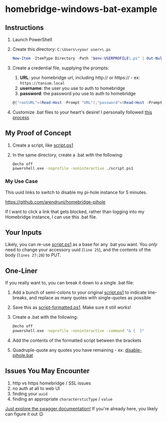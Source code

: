 # homebridge-windows-bat-example

## Instructions

1. Launch PowerShell
1. Create this directory: `C:\Users\<your user>\.ps`

   ```powershell
   New-Item -ItemType Directory -Path "$env:USERPROFILE\.ps" | Out-Null
   ```

1. Create a credential file, supplying the prompts:
   1. **URL**:  your homebridge url, including http:// or https:// - ex: `https://tanium.local`
   1. **username**:  the user you use to auth to homebridge
   1. **password**:  the password you use to auth to homebridge

    ```powershell
    @{"rootURL"=(Read-Host -Prompt "URL");"password"=(Read-Host -Prompt "Password" -AsSecureString);"username"=(Read-Host -Prompt "Username" -AsSecureString)} | Export-Clixml "$env:USERPROFILE\.ps\homebridge.cred" -Force
    ```

1. Customize .bat files to your heart's desire!  I personally followed [this process](#my-proof-of-concept)

## My Proof of Concept

1. Create a script, like [script.ps1](script.ps1)
1. In the same directory, create a .bat with the following:

   ```bash
   @echo off
   powershell.exe -noprofile -noninteractive ./script.ps1
   ```

### My Use Case

This uuid links to switch to disable my pi-hole instance for 5 minutes.

https://github.com/arendruni/homebridge-pihole

If I want to click a link that gets blocked, rather than logging into my Homebridge instance, I can use this .bat file.

## Your Inputs

Likely, you can re-use [script.ps1](script.ps1) as a base for any .bat you want.  You *only* need to change your accessory uuid (`line 25`), and the contents of the body (`lines 27:28`) to PUT.

## One-Liner

If you really want to, you can break it down to a single .bat file:

1. Add a bunch of semi-colons to your original [script.ps1](script.ps1) to indicate line-breaks, and replace as many quotes with single-quotes as possible
1. Save this as [script-formatted.ps1](script-formatted.ps1).  Make sure it still works!
1. Create a .bat with the following:

   ```bash
   @echo off
   powershell.exe -noprofile -noninteractive -command "& {  }"
   ```

1. Add the contents of the formatted script between the brackets
1. Quadruple-quote any quotes you have remaining - ex: [disable-pihole.bat](disable-pihole.bat)

## Issues You May Encounter

1. http vs https homebridge / SSL issues
1. no auth at all to web UI
1. finding your `uuid`
1. finding an appropriate `charactersticType` / `value`

[Just explore the swagger documentation!](https://github.com/oznu/homebridge-config-ui-x/wiki/API-Reference) If you're already here, you likely can figure it out :wink:

